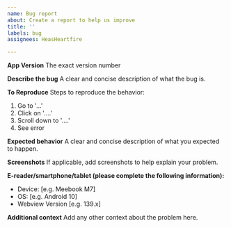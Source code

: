 ```yaml
---
name: Bug report
about: Create a report to help us improve
title: ''
labels: bug
assignees: HeasHeartfire

---
```


**App Version**
The exact version number

**Describe the bug**
A clear and concise description of what the bug is.

**To Reproduce**
Steps to reproduce the behavior:
1. Go to '...'
2. Click on '....'
3. Scroll down to '....'
4. See error

**Expected behavior**
A clear and concise description of what you expected to happen.

**Screenshots**
If applicable, add screenshots to help explain your problem.

**E-reader/smartphone/tablet (please complete the following information):**
 - Device: [e.g. Meebook M7]
 - OS: [e.g. Android 10]
 - Webview Version [e.g. 139.x]

**Additional context**
Add any other context about the problem here.
